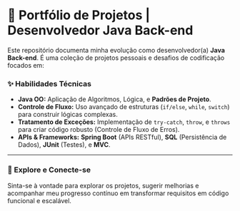 # 🚀 Portfólio de Projetos | Desenvolvedor Java Back-end

Este repositório documenta minha evolução como desenvolvedor(a) **Java Back-end**. É uma coleção de projetos pessoais e desafios de codificação focados em:

### ✨ Habilidades Técnicas

* **Java OO:** Aplicação de Algoritmos, Lógica, e **Padrões de Projeto**.
* **Controle de Fluxo:** Uso avançado de estruturas (`if/else`, `while`, `switch`) para construir lógicas complexas.
* **Tratamento de Exceções:** Implementação de `try-catch`, `throw`, e `throws` para criar código robusto (Controle de Fluxo de Erros).
* **APIs & Frameworks:** **Spring Boot** (APIs RESTful), **SQL** (Persistência de Dados), **JUnit** (Testes), e **MVC**.

---

### 🔎 Explore e Conecte-se

Sinta-se à vontade para explorar os projetos, sugerir melhorias e acompanhar meu progresso contínuo em transformar requisitos em código funcional e escalável.
